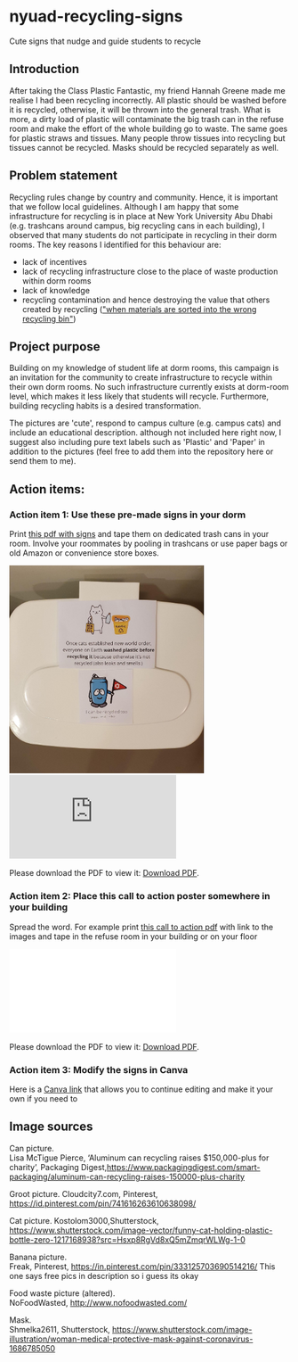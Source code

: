 # nyuad-recycling-signs
Cute signs that nudge and guide students to recycle

## Introduction
After taking the Class Plastic Fantastic, my friend Hannah Greene made me realise I had been recycling incorrectly. All plastic should be washed before it is recycled, otherwise, it will be thrown into the general trash. What is more, a dirty load of plastic will contaminate the big trash can in the refuse room and make the effort of the whole building go to waste. The same goes for plastic straws and tissues. Many people throw tissues into recycling but tissues cannot be recycled. Masks should be recycled separately as well. 

## Problem statement

Recycling rules change by country and community. Hence, it is important that we follow local guidelines. Although I am happy that some infrastructure for recycling is in place at New York University Abu Dhabi (e.g. trashcans around campus, big recycling cans in each building), I observed that many students do not participate in recycling in their dorm rooms. The key reasons I identified for this behaviour are:  

* lack of incentives 
* lack of recycling infrastructure close to the place of waste production within dorm rooms
* lack of knowledge
* recycling contamination and hence destroying the value that others created by recycling (["when materials are sorted into the wrong recycling bin"](https://www.rubicon.com/blog/recycling-contamination/))

## Project purpose

Building on my knowledge of student life at dorm rooms, this campaign is an invitation for the community to create infrastructure to recycle within their own dorm rooms. No such infrastructure currently exists at dorm-room level, which makes it less likely that students will recycle. Furthermore, building recycling habits is a desired transformation.  

The pictures are 'cute', respond to campus culture (e.g. campus cats) and include an educational description. although not included here right now, I suggest also including pure text labels such as 'Plastic' and 'Paper' in addition to the pictures (feel free to add them into the repository here or send them to me). 

## Action items:

### Action item 1: Use these pre-made signs in your dorm
Print [this pdf with signs](https://bit.ly/3zqpHiG) and tape them on dedicated trash cans in your room. Involve your roommates by pooling in trashcans or use paper bags or old Amazon or convenience store boxes. 

<img src="example-use.jpg" alt="drawing" width="350"/>

<object data="recycling-signs.pdf" type="application/pdf">
    <embed src="https://bit.ly/3zqpHiG">
        <p>Please download the PDF to view it: <a href="https://bit.ly/3zqpHiG">Download PDF</a>.</p>
    </embed>
</object>

### Action item 2: Place this call to action poster somewhere in your building 
Spread the word. For example print [this call to action pdf](https://bit.ly/3kvCiLh) with link to the images and tape in the refuse room in your building or on your floor

<object data="recruit-poster.pdf" type="application/pdf">
    <embed src="recruit-poster.pdf">
        <p>Please download the PDF to view it: <a href="https://bit.ly/3kvCiLh">Download PDF</a>.</p>
    </embed>
</object>

### Action item 3: Modify the signs in Canva
Here is a [Canva link](https://www.canva.com/design/DAEoNXc-CSo/AZLSTdEgBs8STvsxkYUTyA/view?utm_content=DAEoNXc-CSo&utm_campaign=designshare&utm_medium=link&utm_source=sharebutton&mode=preview ) that allows you to continue editing and make it your own if you need to 

 
## Image sources 
Can picture.     
Lisa McTigue Pierce, ‘Aluminum can recycling raises $150,000-plus for charity’, Packaging Digest,https://www.packagingdigest.com/smart-packaging/aluminum-can-recycling-raises-150000-plus-charity

Groot picture. 
Cloudcity7.com, Pinterest,  https://id.pinterest.com/pin/741616263610638098/ 


Cat picture. 
Kostolom3000,Shutterstock, https://www.shutterstock.com/image-vector/funny-cat-holding-plastic-bottle-zero-1217168938?src=Hsxp8RgVd8xQ5mZmqrWLWg-1-0 

Banana picture.  
Freak, Pinterest, https://in.pinterest.com/pin/333125703690514216/
This one says free pics in description so i guess its okay

Food waste picture (altered).    
NoFoodWasted, http://www.nofoodwasted.com/ 

Mask.   
Shmelka2611, Shutterstock, https://www.shutterstock.com/image-illustration/woman-medical-protective-mask-against-coronavirus-1686785050 





